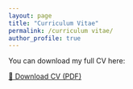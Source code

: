 ```yaml
---
layout: page
title: "Curriculum Vitae"
permalink: /curriculum vitae/
author_profile: true
---
```


You can download my full CV here:

[📄 Download CV (PDF)](/files/KevinWu_CV.pdf)


